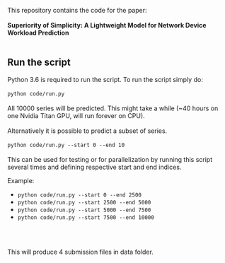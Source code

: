 This repository contains the code for the paper:
<br>
<br>
**Superiority of Simplicity: A Lightweight Model for 
Network Device Workload Prediction**
<br>
<br>

## Run the script
Python 3.6 is required to run the script.
To run the script simply do:
<br>
<br>
`python code/run.py`
<br>
<br>
All 10000 series will be predicted. This might take a while 
(~40 hours on one Nvidia Titan GPU, will run forever on CPU). 
<br>
<br>
Alternatively it is possible to predict a subset of series.
<br>
<br>
`python code/run.py --start 0 --end 10`
<br>
<br>
This can be used for testing or for parallelization by running
this script several times and defining respective start and
end indices.
<br>

Example:
* `python code/run.py --start 0 --end 2500`
* `python code/run.py --start 2500 --end 5000`
* `python code/run.py --start 5000 --end 7500`
* `python code/run.py --start 7500 --end 10000`
<br>
<br>

This will produce 4 submission files in data folder.
<br>
